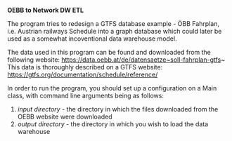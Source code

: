**OEBB to Network DW ETL**

The program tries to redesign a GTFS database example - ÖBB Fahrplan, i.e. Austrian railways Schedule into a graph database which could later be used as a somewhat incoventional data warehouse model.

The data used in this program can be found and downloaded from the following website: https://data.oebb.at/de/datensaetze~soll-fahrplan-gtfs~
This data is thoroughly described on a GTFS website: https://gtfs.org/documentation/schedule/reference/

In order to run the program, you should set up a configuration on a Main class, with command line arguments being as follows:
1. *input directory* - the directory in which the files downloaded from the OEBB website were downloaded
2. *output directory* - the directory in which you wish to load the data warehouse

